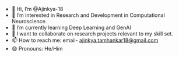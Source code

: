 - 👋 Hi, I’m @Ajinkya-18
- 👀 I’m interested in Research and Development in Computational Neuroscience.
- 🌱 I’m currently learning Deep Learning and GenAI
- 💞️ I want to collaborate on research projects relevant to my skill set.
- 📫 How to reach me: email- ajinkya.tamhankar18@gmail.com
- 😄 Pronouns: He/Him
<!---
Ajinkya-18/Ajinkya-18 is a ✨ special ✨ repository because its `README.md` (this file) appears on your GitHub profile.
You can click the Preview link to take a look at your changes.
--->
